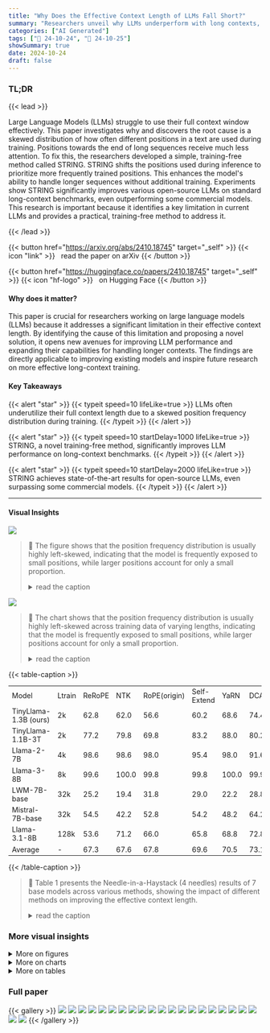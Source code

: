 ```yaml
---
title: "Why Does the Effective Context Length of LLMs Fall Short?"
summary: "Researchers unveil why LLMs underperform with long contexts, attributing it to skewed position frequency distribution, and introduce STRING, a training-free method that dramatically enhances long-cont..."
categories: ["AI Generated"]
tags: ["🔖 24-10-24", "🤗 24-10-25"]
showSummary: true
date: 2024-10-24
draft: false
---
```


### TL;DR


{{< lead >}}

Large Language Models (LLMs) struggle to use their full context window effectively. This paper investigates why and discovers the root cause is a skewed distribution of how often different positions in a text are used during training.  Positions towards the end of long sequences receive much less attention. To fix this, the researchers developed a simple, training-free method called STRING.  STRING shifts the positions used during inference to prioritize more frequently trained positions. This enhances the model's ability to handle longer sequences without additional training.  Experiments show STRING significantly improves various open-source LLMs on standard long-context benchmarks, even outperforming some commercial models. This research is important because it identifies a key limitation in current LLMs and provides a practical, training-free method to address it.

{{< /lead >}}


{{< button href="https://arxiv.org/abs/2410.18745" target="_self" >}}
{{< icon "link" >}} &nbsp; read the paper on arXiv
{{< /button >}}

{{< button href="https://huggingface.co/papers/2410.18745" target="_self" >}}
{{< icon "hf-logo" >}} &nbsp; on Hugging Face
{{< /button >}}

#### Why does it matter?
This paper is crucial for researchers working on large language models (LLMs) because it addresses a significant limitation in their effective context length.  By identifying the cause of this limitation and proposing a novel solution, it opens new avenues for improving LLM performance and expanding their capabilities for handling longer contexts.  The findings are directly applicable to improving existing models and inspire future research on more effective long-context training.
#### Key Takeaways

{{< alert "star" >}}
{{< typeit speed=10 lifeLike=true >}} LLMs often underutilize their full context length due to a skewed position frequency distribution during training. {{< /typeit >}}
{{< /alert >}}

{{< alert "star" >}}
{{< typeit speed=10 startDelay=1000 lifeLike=true >}} STRING, a novel training-free method, significantly improves LLM performance on long-context benchmarks. {{< /typeit >}}
{{< /alert >}}

{{< alert "star" >}}
{{< typeit speed=10 startDelay=2000 lifeLike=true >}} STRING achieves state-of-the-art results for open-source LLMs, even surpassing some commercial models. {{< /typeit >}}
{{< /alert >}}

------
#### Visual Insights



![](figures/figures_17_0.png)

> 🔼 The figure shows that the position frequency distribution is usually highly left-skewed, indicating that the model is frequently exposed to small positions, while larger positions account for only a small proportion.
> <details>
> <summary>read the caption</summary>
> Figure 1: Position frequency distribution exhibits a pronounced left-skewed pattern across training data of varying lengths. Figure 1a illustrates the natural data length distribution of SlimPajama-627B where oversized data is truncated into multiple 2K sequences. Figure 1b presents the case with a uniform length distribution and the position frequency decline quadratically. Figure 1c demonstrates that when all data are concatenated into a 2K sequence, the position frequency decreases linearly with increasing position indices. The X-axis represents data length (shown in orange) and position indices (shown in blue). The left Y-axis indicates the frequency of each position, while the right Y-axis represents the number of data for each length.
> </details>





![](charts/charts_3_0.png)

> 🔼 The chart shows that the position frequency distribution is usually highly left-skewed across training data of varying lengths, indicating that the model is frequently exposed to small positions, while larger positions account for only a small proportion.
> <details>
> <summary>read the caption</summary>
> Figure 1: Position frequency distribution exhibits a pronounced left-skewed pattern across training data of varying lengths. Figure 1a illustrates the natural data length distribution of SlimPajama-627B where oversized data is truncated into multiple 2K sequences. Figure 1b presents the case with a uniform length distribution and the position frequency decline quadratically. Figure 1c demonstrates that when all data are concatenated into a 2K sequence, the position frequency decreases linearly with increasing position indices. The X-axis represents data length (shown in orange) and position indices (shown in blue). The left Y-axis indicates the frequency of each position, while the right Y-axis represents the number of data for each length.
> </details>





{{< table-caption >}}
<table id='3' style='font-size:14px'><tr><td>Model</td><td>Ltrain</td><td>ReRoPE</td><td>NTK</td><td>RoPE(origin)</td><td>Self-Extend</td><td>YaRN</td><td>DCA</td><td>STRING</td></tr><tr><td>TinyLlama-1.3B (ours)</td><td>2k</td><td>62.8</td><td>62.0</td><td>56.6</td><td>60.2</td><td>68.6</td><td>74.4</td><td>84.6</td></tr><tr><td>TinyLlama-1.1B-3T</td><td>2k</td><td>77.2</td><td>79.8</td><td>69.8</td><td>83.2</td><td>88.0</td><td>80.2</td><td>97.2</td></tr><tr><td>Llama-2-7B</td><td>4k</td><td>98.6</td><td>98.6</td><td>98.0</td><td>95.4</td><td>98.0</td><td>91.6</td><td>100.0</td></tr><tr><td>Llama-3-8B</td><td>8k</td><td>99.6</td><td>100.0</td><td>99.8</td><td>99.8</td><td>100.0</td><td>99.9</td><td>99.6</td></tr><tr><td>LWM-7B-base</td><td>32k</td><td>25.2</td><td>19.4</td><td>31.8</td><td>29.0</td><td>22.2</td><td>28.8</td><td>50.4</td></tr><tr><td>Mistral-7B-base</td><td>32k</td><td>54.5</td><td>42.2</td><td>52.8</td><td>54.2</td><td>48.2</td><td>64.2</td><td>73.0</td></tr><tr><td>Llama-3.1-8B</td><td>128k</td><td>53.6</td><td>71.2</td><td>66.0</td><td>65.8</td><td>68.8</td><td>72.8</td><td>95.2</td></tr><tr><td>Average</td><td>-</td><td>67.3</td><td>67.6</td><td>67.8</td><td>69.6</td><td>70.5</td><td>73.1</td><td>85.7</td></tr></table>{{< /table-caption >}}

> 🔼 Table 1 presents the Needle-in-a-Haystack (4 needles) results of 7 base models across various methods, showing the impact of different methods on improving the effective context length.
> <details>
> <summary>read the caption</summary>
> Table 1: Needle-in-a-haystack (4 needles) results of 7 base models across various methods (columns reordered from smallest to largest average) where Ltrain means the size of the training context window. All the models were tested using their training length. The number of test cases is 500.
> </details>



### More visual insights

<details>
<summary>More on figures
</summary>


![](figures/figures_17_1.png)

> 🔼 The figure shows the left-skewed position frequency distribution across training data of varying lengths, indicating an underrepresentation of long-range dependencies.
> <details>
> <summary>read the caption</summary>
> Figure 1: Position frequency distribution exhibits a pronounced left-skewed pattern across training data of varying lengths. Figure 1a illustrates the natural data length distribution of SlimPajama-627B where oversized data is truncated into multiple 2K sequences. Figure 1b presents the case with a uniform length distribution and the position frequency decline quadratically. Figure 1c demonstrates that when all data are concatenated into a 2K sequence, the position frequency decreases linearly with increasing position indices. The X-axis represents data length (shown in orange) and position indices (shown in blue). The left Y-axis indicates the frequency of each position, while the right Y-axis represents the number of data for each length.
> </details>



![](figures/figures_19_0.png)

> 🔼 The figure shows that the position frequency distribution is usually highly left-skewed across training data of varying lengths, indicating that the model is frequently exposed to small positions, while larger positions account for only a small proportion.
> <details>
> <summary>read the caption</summary>
> Figure 1: Position frequency distribution exhibits a pronounced left-skewed pattern across training data of varying lengths. Figure 1a illustrates the natural data length distribution of SlimPajama-627B where oversized data is truncated into multiple 2K sequences. Figure 1b presents the case with a uniform length distribution and the position frequency decline quadratically. Figure 1c demonstrates that when all data are concatenated into a 2K sequence, the position frequency decreases linearly with increasing position indices. The X-axis represents data length (shown in orange) and position indices (shown in blue). The left Y-axis indicates the frequency of each position, while the right Y-axis represents the number of data for each length.
> </details>



</details>



<details>
<summary>More on charts
</summary>


![](charts/charts_4_0.png "🔼 Figure 2: Analyzing effective context length of LLMs pretrained on SlimPajama with respect to training length, token consumption, and position frequency. In Figure 2b, we use the model effective length as the X-axis, and the Y-axis indicates the number of times the model was exposed to that specific position during training.")

> 🔼 The chart displays the relationship between effective context length, consumed tokens, and position frequency in LLMs pretrained on SlimPajama dataset.
> <details>
> <summary>read the caption</summary>
> Figure 2: Analyzing effective context length of LLMs pretrained on SlimPajama with respect to training length, token consumption, and position frequency. In Figure 2b, we use the model effective length as the X-axis, and the Y-axis indicates the number of times the model was exposed to that specific position during training.
> </details>


![](charts/charts_5_0.png "🔼 Figure 3: Position frequency distribution for models trained with different training lengths after consuming 1T tokens. With the same number of tokens, training length has little effect on small relative positions. For example, the relative position 0 appears 4K times in both a single 4K sequence and two 2K sequences with the same total token count of 4K in each case.")

> 🔼 The chart displays the position frequency distribution for models trained with different training lengths (2K and 4K) after consuming 1 trillion tokens, illustrating the impact of training length on the distribution of position indices.
> <details>
> <summary>read the caption</summary>
> Figure 3: Position frequency distribution for models trained with different training lengths after consuming 1T tokens. With the same number of tokens, training length has little effect on small relative positions. For example, the relative position 0 appears 4K times in both a single 4K sequence and two 2K sequences with the same total token count of 4K in each case.
> </details>


![](charts/charts_6_0.png "🔼 Figure 4: NIAH results for our pretrained model TinyLlama-1.3B (2K) and Llama3.1 (128K) where the X-axis means input context length and the Y-axis represents the document depth. In this figure, we clearly observe that for TinyLlama 2K and Llama3.1 128K, most poor-performing cases are concentrated in the lower-left triangle, indicating that the models are unable to gather distant needles.")

> 🔼 The heatmaps show the performance of two LLMs on the Needle-in-a-Haystack task, revealing that their ability to retrieve distant needles significantly degrades as the distance between the query and the needle increases.
> <details>
> <summary>read the caption</summary>
> Figure 4: NIAH results for our pretrained model TinyLlama-1.3B (2K) and Llama3.1 (128K) where the X-axis means input context length and the Y-axis represents the document depth. In this figure, we clearly observe that for TinyLlama 2K and Llama3.1 128K, most poor-performing cases are concentrated in the lower-left triangle, indicating that the models are unable to gather distant needles.
> </details>


![](charts/charts_6_1.png "🔼 Figure 1: Position frequency distribution exhibits a pronounced left-skewed pattern across training data of varying lengths. Figure 1a illustrates the natural data length distribution of SlimPajama-627B where oversized data is truncated into multiple 2K sequences. Figure 1b presents the case with a uniform length distribution and the position frequency decline quadratically. Figure 1c demonstrates that when all data are concatenated into a 2K sequence, the position frequency decreases linearly with increasing position indices. The X-axis represents data length (shown in orange) and position indices (shown in blue). The left Y-axis indicates the frequency of each position, while the right Y-axis represents the number of data for each length.")

> 🔼 The chart displays the left-skewed position frequency distribution across various training data lengths, highlighting the underrepresentation of long-distance positions.
> <details>
> <summary>read the caption</summary>
> Figure 1: Position frequency distribution exhibits a pronounced left-skewed pattern across training data of varying lengths. Figure 1a illustrates the natural data length distribution of SlimPajama-627B where oversized data is truncated into multiple 2K sequences. Figure 1b presents the case with a uniform length distribution and the position frequency decline quadratically. Figure 1c demonstrates that when all data are concatenated into a 2K sequence, the position frequency decreases linearly with increasing position indices. The X-axis represents data length (shown in orange) and position indices (shown in blue). The left Y-axis indicates the frequency of each position, while the right Y-axis represents the number of data for each length.
> </details>


![](charts/charts_10_0.png "🔼 Figure 7: Ablation study on the local window W and shifted offset S where L is the training length.")

> 🔼 The ablation study shows the effect of local window size and shifted offset size on the performance of four different LLMs on the Needle-in-a-Haystack task.
> <details>
> <summary>read the caption</summary>
> Figure 7: Ablation study on the local window W and shifted offset S where L is the training length.
> </details>


![](charts/charts_10_1.png "🔼 Figure 7: Ablation study on the local window W and shifted offset S where L is the training length.")

> 🔼 The chart displays the ablation study results on the local window size (W) and shifted offset size (S) parameters of STRING across four different LLMs with varying training lengths, showing how these parameters impact model performance on the Needle-in-a-Haystack task.
> <details>
> <summary>read the caption</summary>
> Figure 7: Ablation study on the local window W and shifted offset S where L is the training length.
> </details>


![](charts/charts_18_0.png "🔼 Figure 9: Efficiency Test of STRING and the standard Flash Attention based on Llama3.1 8B. All experiments are run on a single NVIDIA 80G A100 GPU.")

> 🔼 The chart compares the inference time and GPU memory consumption of STRING and standard Flash Attention on Llama3.1 8B with varying input lengths.
> <details>
> <summary>read the caption</summary>
> Figure 9: Efficiency Test of STRING and the standard Flash Attention based on Llama3.1 8B. All experiments are run on a single NVIDIA 80G A100 GPU.
> </details>


</details>



<details>
<summary>More on tables
</summary>


{{< table-caption >}}
<br><table id='2' style='font-size:14px'><tr><td>Models</td><td>Effective/Claimed</td><td>NIAH</td><td>VT</td><td>Aggregation</td><td>QA</td><td>Avg. (13 tasks)</td></tr><tr><td>Llama2-chat</td><td>4K / 4K</td><td>96.9</td><td>89.7</td><td>84.8</td><td>49.7</td><td>85.6</td></tr><tr><td>GPT-4-1106-preview</td><td>64K / 128K</td><td>84.8</td><td>99.6</td><td>79.7</td><td>59.0</td><td>81.2</td></tr><tr><td>GLM4 (Open-source best)</td><td>64K / 1M</td><td>94.4</td><td>97.7</td><td>49.7</td><td>63.6</td><td>83.1</td></tr><tr><td>LWM (7B)</td><td>4K / 128K</td><td>83.4</td><td>15.2</td><td>29.1</td><td>52.6</td><td>65.0</td></tr><tr><td>Phi3-medium (14B)</td><td>8K / 128K</td><td>51.3</td><td>26.0</td><td>43.5</td><td>38.0</td><td>46.1</td></tr><tr><td>Llama3.1 (8B)</td><td>32K / 128K</td><td>92.6</td><td>70.4</td><td>36.2</td><td>58.8</td><td>77.0</td></tr><tr><td>+ YaRN</td><td>32K / 128K</td><td>94.7</td><td>39.8</td><td>38.2</td><td>58.8</td><td>76.3</td></tr><tr><td>+ DCA</td><td>32K / 128K</td><td>89.5</td><td>62.5</td><td>39.2</td><td>55.2</td><td>74.4</td></tr><tr><td>+ Self-Extend</td><td>32K / 128K</td><td>94.9</td><td>65.0</td><td>37.3</td><td>49.8</td><td>76.8</td></tr><tr><td>+ ReRoPE</td><td>32K / 128K</td><td>90.0</td><td>56.3</td><td>38.7</td><td>56.9</td><td>74.4</td></tr><tr><td>+ STRING</td><td>32K / 128K</td><td>94.0</td><td>88.1</td><td>37.6</td><td>62.7</td><td>80.0</td></tr><tr><td>Yi (34B)</td><td>32K / 200K</td><td>90.2</td><td>76.8</td><td>43.4</td><td>59.9</td><td>77.3</td></tr><tr><td>GradientAI/Llama3 (70B)</td><td>16K / 1M</td><td>84.9</td><td>56.2</td><td>41.4</td><td>59.8</td><td>72.1</td></tr><tr><td>Mixtral (8x22B)</td><td>32K / 64K</td><td>23.8</td><td>0.0</td><td>69.7</td><td>40.8</td><td>31.7</td></tr><tr><td>Command-R-plus (104B)</td><td>32K / 128K</td><td>65.7</td><td>97.2</td><td>59.5</td><td>39.2</td><td>63.1</td></tr><tr><td>Llama3.1 (70B)</td><td>64K / 128K</td><td>78.9</td><td>59.2</td><td>39.8</td><td>47.6</td><td>66.6</td></tr><tr><td>+ STRING</td><td>100K / 128K</td><td>92.7</td><td>95.6</td><td>50.0</td><td>63.0</td><td>81.7</td></tr><tr><td>Qwen2 (72B)</td><td>64K / 128K</td><td>48.0</td><td>79.0</td><td>70.3</td><td>47.2</td><td>53.7</td></tr><tr><td>+ STRING (new SOTA)</td><td>100K / 128K</td><td>91.2</td><td>98.4</td><td>83.7</td><td>52.2</td><td>84.6</td></tr><tr><td>Test Length: 100K</td><td></td><td></td><td></td><td></td><td></td><td></td></tr><tr><td>Llama3.1-STRING (70B)</td><td>100K / 128K</td><td>94.6</td><td>97.8</td><td>72.1</td><td>67.3</td><td>87.2</td></tr><tr><td>Qwen2-STRING (72B)</td><td>100K / 128K</td><td>93.9</td><td>97.7</td><td>88.1</td><td>57.8</td><td>87.8</td></tr></table>{{< /table-caption >}}
> 🔼 {{ table.description }}
> <details>
> <summary>read the caption</summary>
> {{ table.caption }}
> </details>


> Table 2 presents the performance comparison of various models and methods on the RULER benchmark, showing their effective sequence lengths and scores on different tasks.


{{< table-caption >}}
<br><table id='4' style='font-size:14px'><tr><td rowspan="2">Tasks</td><td colspan="3">Commercial Models</td><td colspan="2">Llama3.1 8B</td><td colspan="2">Llama3.1 70B</td></tr><tr><td>GPT-4</td><td>Claude2</td><td>Kimi-chat</td><td>RoPE(origin)</td><td>STRING</td><td>RoPE(origin)</td><td>STRING</td></tr><tr><td>En.Sum</td><td>14.73</td><td>14.45</td><td>17.93</td><td>26.00</td><td>28.22</td><td>26.89</td><td>27.64</td></tr><tr><td>En.QA</td><td>22.22</td><td>11.97</td><td>16.52</td><td>10.05</td><td>10.20</td><td>13.68</td><td>16.73</td></tr><tr><td>En.MC</td><td>67.25</td><td>62.88</td><td>72.49</td><td>65.50</td><td>70.30</td><td>76.41</td><td>81.98</td></tr><tr><td>En.Dia</td><td>8.50</td><td>46.50</td><td>11.50</td><td>20.00</td><td>19.50</td><td>18.00</td><td>30.50</td></tr><tr><td>Retr.PassKey</td><td>100.00</td><td>97.80</td><td>98.14</td><td>100.00</td><td>100.00</td><td>100.00</td><td>100.00</td></tr><tr><td>Retr.Number</td><td>100.00</td><td>98.14</td><td>94.42</td><td>99.32</td><td>99.89</td><td>100.00</td><td>100.00</td></tr><tr><td>Retr.KV</td><td>89.00</td><td>65.40</td><td>53.60</td><td>42.00</td><td>83.00</td><td>2.22</td><td>76.07</td></tr><tr><td>Code.debug</td><td>39.59</td><td>2.28</td><td>18.02</td><td>22.84</td><td>26.90</td><td>29.20</td><td>32.80</td></tr><tr><td>Math.find</td><td>60.00</td><td>32.29</td><td>12.57</td><td>32.18</td><td>34.87</td><td>40.92</td><td>46.28</td></tr><tr><td>Avg.</td><td>55.69</td><td>47.96</td><td>43.91</td><td>46.43</td><td>52.54</td><td>45.25</td><td>56.88</td></tr></table>{{< /table-caption >}}
> 🔼 {{ table.description }}
> <details>
> <summary>read the caption</summary>
> {{ table.caption }}
> </details>


> Table 3 compares the performance of STRING against three leading commercial long-context models and Llama3.1 8B and 70B on InfiniteBench, showcasing STRING's performance improvement.


{{< table-caption >}}
<table id='6' style='font-size:16px'><tr><td>Model</td><td>Ltrain</td><td>HF PATH</td><td>Peak Failure Depth</td><td>Acc</td></tr><tr><td>GPT-4-128K</td><td></td><td>-</td><td>0-33.3%</td><td>100.0</td></tr><tr><td>Trained on open-source data</td><td></td><td></td><td></td><td></td></tr><tr><td>TinyLlama-1.3b-1T(ours)</td><td>2k</td><td></td><td>0-33.3%</td><td>56.6</td></tr><tr><td>TinyLlama-1.1b-1T</td><td>2k</td><td>TimyLicon/Tinyliama/LIB-interneciatex-4806-IT</td><td>0-33.3%</td><td>38.0</td></tr><tr><td>TinyLlama-1.1b-3T</td><td>2k</td><td>TheyJlamaYIng liam.I.IB-uternesdinep:14211421</td><td>0-33.3%</td><td>69.8</td></tr><tr><td>Pythia-1.4b</td><td>2k</td><td>EleutherAI/pythia-1.4b</td><td>0-33.3%</td><td>22.5</td></tr><tr><td>OpenLlama-3B</td><td>2k</td><td>openlm-research/open_llama_3b</td><td>0-33.3%</td><td>85.0</td></tr><tr><td>Llama2-7B</td><td>4k</td><td>meta-llama/Llama-2-7b</td><td>0-33.3%</td><td>98.0</td></tr><tr><td>Llama3-8B</td><td>8k</td><td>meta-llama/Llama-3-7b</td><td>0-33.3%</td><td>99.8</td></tr><tr><td>Together-base</td><td>32k</td><td>togethercomputer/Llama-2-7B-32K</td><td>0-33.3%</td><td>63.0</td></tr><tr><td>LWM-base</td><td>32k</td><td>LargeWorldModel/LWM-Text-32K</td><td>0-33.3%</td><td>31.8</td></tr><tr><td>Mistral-base</td><td>32k</td><td>alpindale/Mistral-7B-v0.2-hf</td><td>0-33.3%</td><td>52.8</td></tr><tr><td>Llama3.1-8B</td><td>128k</td><td>meta-Ilama/Meta-Llama-3.1-8B</td><td>0-33.3%</td><td>66.0</td></tr><tr><td>Yarn-base</td><td>128k</td><td>NousResearch/Yam-Llama-2-7b-128k</td><td>0-33.3%</td><td>32.4</td></tr><tr><td>Yi-6b-200k</td><td>200k</td><td>01-ai/Yi-6B-200K</td><td>0-33.3%</td><td>20.8</td></tr><tr><td>Gradient-Llama3-8B</td><td>262k</td><td>graiientaiLlama-3-70B-Instruct-Graien-256k</td><td>0-33.3%</td><td>46.0</td></tr></table>{{< /table-caption >}}
> 🔼 {{ table.description }}
> <details>
> <summary>read the caption</summary>
> {{ table.caption }}
> </details>


> Table 1 presents the Needle-in-a-Haystack results of seven base models across various methods, showing the impact of different training context window sizes on the performance.


{{< table-caption >}}
<table id='2' style='font-size:14px'><tr><td>Haystack Needles Query</td><td>There is an important info hidden inside a lot of irrelevant text. Find it and memorize them. I will quiz you about the important information there.\n\n July 2006I've discovered a handy test for figuring out what you're addicted to. Imagine you were going to spend the weekend at a friend's house on a little island off the coast of Maine. There are no shops on the island and you won't be able to leave while you're there. Also, you've never been to this house before, so you can't assume it will have more than any house might. What, besides clothes and toiletries, do you make a point of packing? That's what you're addicted to... One of the magic numbers is 144231. they're going to issue a public report tracking how this specific tranche of money is spent, NFTs are a new territory, and this way of using them is especially new, but I'm excited about its potential. And I'm excited to see what happens with this particular auction, because unlike an NFT representing something that has already happened, this NFT gets better as the price gets higher.The reserve price was about $2.5 million, because that's what it takes for the name to be accurate: that's what it costs to... One of the magic numbers is 543171. you can 't expect an idea to be novel to everyone. Any insight that you have will probably have already been had by at least one of the world's 7 billion people. But it's sufficient if an idea is novel to a lot of readers.Ditto for correctness, importance, and strength. In effect the four components One of the magic numbers is 264468. And we were always far ahead of them in features.Sometimes, in desperation, competitors would try to introduce features that we didn't have. But with Lisp our development cycle was so fast that we could sometimes duplicate a new feature within a day or two of a competitor announcing it in a press release. By the time journalists covering the press release got round to One of the magic numbers is 423103. nThere is a founder community just as there's a VC community. They all know one another, and techniques spread rapidly between them. If one tries a new programming language or a new hosting provider and gets good results, 6 months later half of... \n\n What are the magic numbers mentioned in the provided text?\n The numbers are</td></tr><tr><td>Answer</td><td>[144231, 543171, 264468, 423103]</td></tr></table>{{< /table-caption >}}
> 🔼 {{ table.description }}
> <details>
> <summary>read the caption</summary>
> {{ table.caption }}
> </details>


> Table 1 presents the Needle-in-a-Haystack task results for seven base models across different methods, showing the impact of training context window size on model performance.


{{< table-caption >}}
<table id='2' style='font-size:14px'><tr><td>Llama 3 report</td><td>Read the following paper about Llama 3. Answer the question based on the paper. \n\n The Llama 3 Herd of Models\n Llama Team, AI @ Meta 1\n\n 1A detailed contributor list can be found in the appendix of this paper.Modern artificial intelligence (AI) systems are powered by foundation models. This paper presents a new set of foundation models, called Llama 3. It is a herd of language models that natively support multilinguality, coding, reasoning, and tool usage. Our largest model is a dense Transformer with 405B parameters and a context window of up to 128K tokens. This paper presents an extensive empirical evaluation of Llama 3. We find that Llama 3 delivers...</td></tr><tr><td>Question</td><td>At which stages does the llama3 team average the models (The answer is in Section 4.1.5 of Llama Team (2024) )</td></tr><tr><td>Llama 3 RoPE</td><td>obtained from experiments using various versions of data or hyperparameters at each RM, SFT, or DPO stage? The answer is 4.1.6, Iterative Rounds, and 4.1.6, Iterative RoundsX(not fluent)</td></tr><tr><td>Llama 3 STRING</td><td>The Llama 3 team averages models obtained from experiments using various versions of data or hyperparameters at each RM, SFT, or DPO stage.V</td></tr><tr><td>Question</td><td>Describe the sources of Llama3's SFT data (The answer is in Section 4.2.2 of Llama Team (2024) )</td></tr><tr><td>Llama 3 RoPE</td><td>Llama3's SFT data is sourced from various places, including human annotations, other NLP tasks, and translated data. Human annotations are collected from linguists and native speakers, and are used to create open-ended prompts that represent real-world use cases. X(hallucination! it describes the multilingual SFT data)</td></tr><tr><td>Llama 3 STRING</td><td>In the paper, it is stated that the SFT data is comprised of the following sources: "prompts from our human annotation collection with rejection-sampled responses" and "synthetic data targeting specific capabilities" · Additionally, it is mentioned that the SFT data is also comprised of "human-curated data" and "small amounts of human-curated data" for certain capabilities. The Llama3 team uses a combination of model-based and rule- based techniques to filter out low-quality training samples and improve overall model performance.V (More accurate)</td></tr><tr><td>Question</td><td>From what is Llama-3's multilingual SFT data derived (The answer is in Section 4.3.2 ) of Llama Team (2024))</td></tr><tr><td>Llama 3 RoPE</td><td>Human annotations, data from other NLP tasks, rejection sampled data, and translated reasoning data. V</td></tr><tr><td>Llama 3 STRING</td><td>The multilingual SFT data is primarily derived from sources such as human annotations, data from other NLP tasks, rejection sampled data, and translated reasoning data. V</td></tr><tr><td>Question</td><td>How do the authors verify the long context code reasoning of Llama-3 (The answer is in Section 4.3.4 of Llama Team (2024))</td></tr><tr><td>Llama 3 RoPE</td><td>They select the most commonly depended-upon files, specifically those referenced by at least five other files, and remove one of these key files from a repository.X(not addressing the question)</td></tr><tr><td>Llama 3 STRING</td><td>The authors verify the long context code reasoning of Llama-3 by parsing Python files to identify import statements and determine their dependencies. From here, they select the most commonly depended-upon files, specifically those referenced by at least five other files. They remove one of these key files from a repository and prompt the model to identify which files depended on the missing file and to generate the necessary missing code. V</td></tr><tr><td>Question</td><td>How does the llama3 team solve the Hallucinations issues (The answer is in Section 4.3.6 of Llama Team (2024))</td></tr><tr><td>Llama 3 RoPE</td><td>They follow the principle that post-training should align the model to "know what it knows" rather than add knowledge, and generate data that aligns model generations with subsets of factual data present in the pre-training data.X(in complete)</td></tr><tr><td>Llama 3 STRING</td><td>The authors use a knowledge probing technique to align the model generations with subsets of factual data present in the pre-training data. This data generation process involves extracting a data snippet from the pre-training data, generating a factual question about these snippets, sampling responses from the model, scoring the correctness of the generations, scoring the informativeness of the generations, and generating a refusal for responses that are consistently informative and incorrect across the generations. V</td></tr></table>{{< /table-caption >}}
> 🔼 {{ table.description }}
> <details>
> <summary>read the caption</summary>
> {{ table.caption }}
> </details>


> Table 1 presents the Needle-in-a-Haystack results of seven base models across various methods, showing the impact of different methods on effective context length.


</details>


### Full paper

{{< gallery >}}
<img src="paper_images/1.png" class="grid-w50 md:grid-w33 xl:grid-w25" />
<img src="paper_images/2.png" class="grid-w50 md:grid-w33 xl:grid-w25" />
<img src="paper_images/3.png" class="grid-w50 md:grid-w33 xl:grid-w25" />
<img src="paper_images/4.png" class="grid-w50 md:grid-w33 xl:grid-w25" />
<img src="paper_images/5.png" class="grid-w50 md:grid-w33 xl:grid-w25" />
<img src="paper_images/6.png" class="grid-w50 md:grid-w33 xl:grid-w25" />
<img src="paper_images/7.png" class="grid-w50 md:grid-w33 xl:grid-w25" />
<img src="paper_images/8.png" class="grid-w50 md:grid-w33 xl:grid-w25" />
<img src="paper_images/9.png" class="grid-w50 md:grid-w33 xl:grid-w25" />
<img src="paper_images/10.png" class="grid-w50 md:grid-w33 xl:grid-w25" />
<img src="paper_images/11.png" class="grid-w50 md:grid-w33 xl:grid-w25" />
<img src="paper_images/12.png" class="grid-w50 md:grid-w33 xl:grid-w25" />
<img src="paper_images/13.png" class="grid-w50 md:grid-w33 xl:grid-w25" />
<img src="paper_images/14.png" class="grid-w50 md:grid-w33 xl:grid-w25" />
<img src="paper_images/15.png" class="grid-w50 md:grid-w33 xl:grid-w25" />
<img src="paper_images/16.png" class="grid-w50 md:grid-w33 xl:grid-w25" />
<img src="paper_images/17.png" class="grid-w50 md:grid-w33 xl:grid-w25" />
<img src="paper_images/18.png" class="grid-w50 md:grid-w33 xl:grid-w25" />
<img src="paper_images/19.png" class="grid-w50 md:grid-w33 xl:grid-w25" />
<img src="paper_images/20.png" class="grid-w50 md:grid-w33 xl:grid-w25" />
<img src="paper_images/21.png" class="grid-w50 md:grid-w33 xl:grid-w25" />
<img src="paper_images/22.png" class="grid-w50 md:grid-w33 xl:grid-w25" />
{{< /gallery >}}